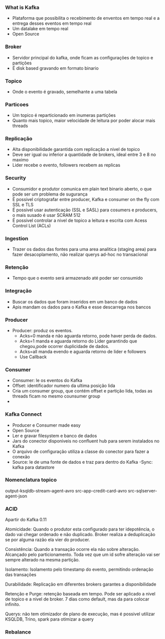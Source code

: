 ### What is Kafka
- Plataforma que possibilita o recebimento de enventos em tempo real e a entrega desses eventos em tempo real
- Um datalake em tempo real
- Open Source

### Broker
- Servidor principal do kafka, onde ficam as configurações de topico e partições
- É disk based gravando em formato binario

### Topico
- Onde o evento é gravado, semelhante a uma tabela

### Particoes
- Um topico é reparticionado em inumeras partições
- Quanto mais topico, maior velocidade de leitura por poder alocar mais threads

### Replicação
- Alta disponibilidade garantida com replicação a nivel de topico
- Deve ser igual ou inferior a quantidade de brokers, ideal entre 3 e 8 no maximo
- Lider recebe o evento, followers recebem as replicas

### Security
- Consumidor e produtor comunica em plain text binario aberto, o que pode ser um problema de sugurança
- É possivel criptografar entre producer, Kafka e consumer on the fly com SSL e TLS
- É possivel usar autenticação (SSL e SASL) para cosumers e producers, o mais susado é usar SCRAM 512
- É possivel controlar a nivel de topico a leitura e escrita com Acess Control List (ACLs)

### Ingestion
- Trazer os dados das fontes para uma area analitica (staging area) para fazer desacoplamento, não realizar querys ad-hoc no transacional

### Retenção
- Tempo que o evento será armazenado até poder ser consumido

### Integração
- Buscar os dados que foram inseridos em um banco de dados
- Apis mandam os dados para o Kafka e esse descarrega nos bancos

### Producer
- Producer: produz os eventos. 
    - Acks=0 manda e não aguarda retorno, pode haver perda de dados.
    - Acks=1 manda e aguarda retorno do Lider garantindo que chegou,pode ocorrer duplicidade de dados.
    - Acks=all manda evendo e aguarda retorno de lider e followers
    - Use Callback

### Consumer
- Consumer: le os eventos do Kafka
- Offset: identificador numero da ultima posição lida
- Cria um consumer group, que contém offset e partição lida, todas as threads ficam no mesmo counsumer group
- 

### Kafka Connect

- Producer e Consumer made easy
- Open Source
- Ler e gravar filesystem e banco de dados
- Jars do conector disponiveis no confluent hub para serem instalados no Kafka
- O arquivo de configuração utiliza a classe do conector para fazer a conexão
- Source: le de uma fonte de dados e traz para dentro do Kafka
-Sync: kafka para datastore

### Nomenclatura topico

output-ksqldb-stream-agent-avro
src-app-credit-card-avro
src-sqlserver-agent-json

### ACID
Apartir do Kafka 0.11

Atomicidade: Quando o produtor esta configurado para ter idepotência, o dado vai chegar ordenado e não duplicado. Broker realiza a deduplicação se por alguma razão ela vier do producer.

Consistência: Quando a transação ocorre ela não sobre alteração. Alcançado pelo particionamento. Toda vez que um id sofre alteração vai ser sempre alterado na mesma partição.

Isolamento: Isolamento pelo timestamp do evento, permitindo ordenação das transações

Durabilidade: Replicação em diferentes brokers garantes a disponibilidade

Retenção e Purge: retenção baseada em tempo. Pode ser aplicado a nivel de topico e a nivel de broker. 7 dias como default, mas da para colocar infinito.

Querys: não tem otimizador de plano de execução, mas é possivel utilizar KSQLDB, Trino, spark para otimizar a query

### Rebalance

